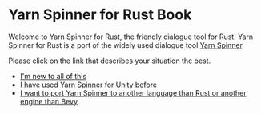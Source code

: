 # Yarn Spinner for Rust Book

Welcome to Yarn Spinner for Rust, the friendly dialogue tool for Rust!
Yarn Spinner for Rust is a port of the widely used dialogue tool [Yarn Spinner](https://yarnspinner.dev).

Please click on the link that describes your situation the best.

- [I'm new to all of this](./yarn_files.md)
- [I have used Yarn Spinner for Unity before](./bevy_plugin.md)
- [I want to port Yarn Spinner to another language than Rust or another engine than Bevy](./working_without_bevy)
